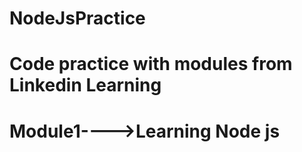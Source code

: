 # NodeJsPractice 
# Code practice with modules from Linkedin Learning
# Module1---->Learning Node js
